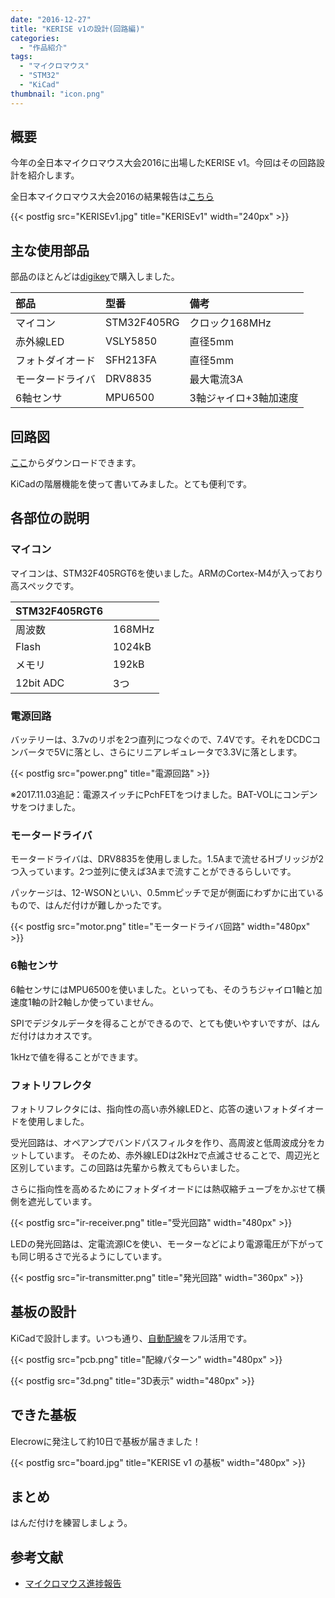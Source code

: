 ```yaml
---
date: "2016-12-27"
title: "KERISE v1の設計(回路編)"
categories:
  - "作品紹介"
tags:
  - "マイクロマウス"
  - "STM32"
  - "KiCad"
thumbnail: "icon.png"
---
```


## 概要

今年の全日本マイクロマウス大会2016に出場したKERISE v1。今回はその回路設計を紹介します。

全日本マイクロマウス大会2016の結果報告は[こちら](/posts/2016-11-21-micromouse2016/)

{{< postfig src="KERISEv1.jpg" title="KERISEv1" width="240px" >}}

<!--more-->

## 主な使用部品

部品のほとんどは[digikey](http://www.digikey.jp/)で購入しました。

|部品|型番|備考|
|:--|:--|:--|
|マイコン|STM32F405RG|クロック168MHz|
|赤外線LED|VSLY5850|直径5mm|
|フォトダイオード|SFH213FA|直径5mm|
|モータードライバ|DRV8835|最大電流3A|
|6軸センサ|MPU6500|3軸ジャイロ+3軸加速度|

## 回路図

[ここ](sketch.pdf)からダウンロードできます。

KiCadの階層機能を使って書いてみました。とても便利です。

## 各部位の説明

### マイコン

マイコンは、STM32F405RGT6を使いました。ARMのCortex-M4が入っており高スペックです。

|STM32F405RGT6||
|:--|:--|
|周波数|168MHz|
|Flash|1024kB|
|メモリ|192kB|
|12bit ADC|3つ|

### 電源回路

バッテリーは、3.7vのリポを2つ直列につなぐので、7.4Vです。それをDCDCコンバータで5Vに落とし、さらにリニアレギュレータで3.3Vに落とします。

{{< postfig src="power.png" title="電源回路" >}}

※2017.11.03追記：電源スイッチにPchFETをつけました。BAT-VOLにコンデンサをつけました。

### モータードライバ

モータードライバは、DRV8835を使用しました。1.5Aまで流せるHブリッジが2つ入っています。2つ並列に使えば3Aまで流すことができるらしいです。

パッケージは、12-WSONといい、0.5mmピッチで足が側面にわずかに出ているもので、はんだ付けが難しかったです。

{{< postfig src="motor.png" title="モータードライバ回路" width="480px" >}}

### 6軸センサ

6軸センサにはMPU6500を使いました。といっても、そのうちジャイロ1軸と加速度1軸の計2軸しか使っていません。

SPIでデジタルデータを得ることができるので、とても使いやすいですが、はんだ付けはカオスです。

1kHzで値を得ることができます。

### フォトリフレクタ

フォトリフレクタには、指向性の高い赤外線LEDと、応答の速いフォトダイオードを使用しました。

受光回路は、オペアンプでバンドパスフィルタを作り、高周波と低周波成分をカットしています。
そのため、赤外線LEDは2kHzで点滅させることで、周辺光と区別しています。この回路は先輩から教えてもらいました。

さらに指向性を高めるためにフォトダイオードには熱収縮チューブをかぶせて横側を遮光しています。

{{< postfig src="ir-receiver.png" title="受光回路" width="480px" >}}


LEDの発光回路は、定電流源ICを使い、モーターなどにより電源電圧が下がっても同じ明るさで光るようにしています。

{{< postfig src="ir-transmitter.png" title="発光回路" width="360px" >}}

## 基板の設計

KiCadで設計します。いつも通り、[自動配線](/posts/2016-04-22-freerouting/)をフル活用です。

{{< postfig src="pcb.png" title="配線パターン" width="480px" >}}

{{< postfig src="3d.png" title="3D表示" width="480px" >}}

## できた基板

Elecrowに発注して約10日で基板が届きました！

{{< postfig src="board.jpg" title="KERISE v1 の基板" width="480px" >}}


## まとめ

はんだ付けを練習しましょう。

## 参考文献

  * [マイクロマウス進捗報告](http://blog.tokor.org/2015/08/16/%E3%83%9E%E3%82%A4%E3%82%AF%E3%83%AD%E3%83%9E%E3%82%A6%E3%82%B9%E9%80%B2%E6%8D%97%E5%A0%B1%E5%91%8A/)

